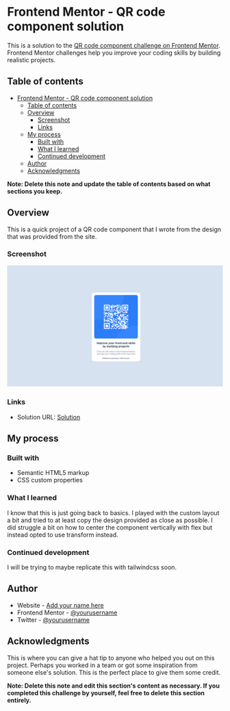 # Frontend Mentor - QR code component solution

This is a solution to the [QR code component challenge on Frontend Mentor](https://www.frontendmentor.io/challenges/qr-code-component-iux_sIO_H). Frontend Mentor challenges help you improve your coding skills by building realistic projects. 

## Table of contents

- [Frontend Mentor - QR code component solution](#frontend-mentor---qr-code-component-solution)
  - [Table of contents](#table-of-contents)
  - [Overview](#overview)
    - [Screenshot](#screenshot)
    - [Links](#links)
  - [My process](#my-process)
    - [Built with](#built-with)
    - [What I learned](#what-i-learned)
    - [Continued development](#continued-development)
  - [Author](#author)
  - [Acknowledgments](#acknowledgments)

**Note: Delete this note and update the table of contents based on what sections you keep.**

## Overview

This is a quick project of a QR code component that I wrote from the design that was provided from the site.

### Screenshot

![QR Code Component](./screenshot.png)

### Links

- Solution URL: [Solution](https://github.com/kjdutaro/frontend-learning-journey/tree/b60674dd44eeb5e4302771bdb0cc5021ac9c1698/qr-code-component-main)

## My process

### Built with

- Semantic HTML5 markup
- CSS custom properties

### What I learned

I know that this is just going back to basics. I played with the custom layout a bit and tried to at least copy the design provided as close as possible. I did struggle a bit on how to center the component vertically with flex but instead opted to use transform instead.

### Continued development

I will be trying to maybe replicate this with tailwindcss soon.

## Author

- Website - [Add your name here](https://www.your-site.com)
- Frontend Mentor - [@yourusername](https://www.frontendmentor.io/profile/yourusername)
- Twitter - [@yourusername](https://www.twitter.com/yourusername)

## Acknowledgments

This is where you can give a hat tip to anyone who helped you out on this project. Perhaps you worked in a team or got some inspiration from someone else's solution. This is the perfect place to give them some credit.

**Note: Delete this note and edit this section's content as necessary. If you completed this challenge by yourself, feel free to delete this section entirely.**
